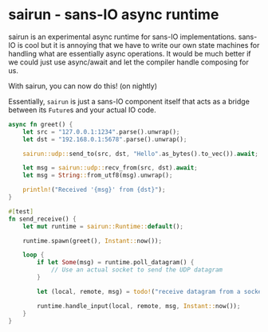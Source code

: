 # sairun - **sa**ns-**I**O async **run**time

sairun is an experimental async runtime for sans-IO implementations.
sans-IO is cool but it is annoying that we have to write our own state machines for handling what are essentially async operations.
It would be much better if we could just use async/await and let the compiler handle composing for us.

With sairun, you can now do this! (on nightly)

Essentially, `sairun` is just a sans-IO component itself that acts as a bridge between its `Future`s and your actual IO code.

```rust
async fn greet() {
    let src = "127.0.0.1:1234".parse().unwrap();
    let dst = "192.168.0.1:5678".parse().unwrap();

    sairun::udp::send_to(src, dst, "Hello".as_bytes().to_vec()).await;

    let msg = sairun::udp::recv_from(src, dst).await;
    let msg = String::from_utf8(msg).unwrap();

    println!("Received '{msg}' from {dst}");
}

#[test]
fn send_receive() {
    let mut runtime = sairun::Runtime::default();

    runtime.spawn(greet(), Instant::now());

    loop {
        if let Some(msg) = runtime.poll_datagram() {
            // Use an actual socket to send the UDP datagram
        }

        let (local, remote, msg) = todo!("receive datagram from a socket");

        runtime.handle_input(local, remote, msg, Instant::now());
    }
}
```
